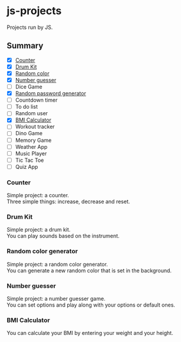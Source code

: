 # js-projects

Projects run by JS.

## Summary 

- [X] [Counter](https://github.com/Clemix37/js-projects#counter)  
- [X] [Drum Kit](https://github.com/Clemix37/js-projects#drum-kit)  
- [X] [Random color](https://github.com/Clemix37/js-projects#random-color-generator)  
- [X] [Number guesser](https://github.com/Clemix37/js-projects#number-guesser)  
- [ ] Dice Game
- [X] [Random password generator](https://github.com/Clemix37/js-projects#password-generator)
- [ ] Countdown timer
- [ ] To do list
- [ ] Random user
- [X] [BMI Calculator](https://github.com/Clemix37/js-projects#bmi-calculator)  
- [ ] Workout tracker
- [ ] Dino Game
- [ ] Memory Game
- [ ] Weather App
- [ ] Music Player
- [ ] Tic Tac Toe
- [ ] Quiz App

### Counter

Simple project: a counter.  
Three simple things: increase, decrease and reset.  

### Drum Kit

Simple project: a drum kit.  
You can play sounds based on the instrument.  

### Random color generator

Simple project: a random color generator.  
You can generate a new random color that is set in the background.  

### Number guesser

Simple project: a number guesser game.  
You can set options and play along with your options or default ones.

### BMI Calculator

You can calculate your BMI by entering your weight and your height.